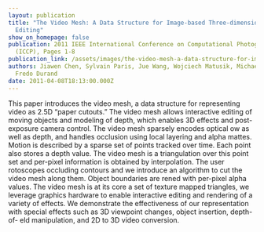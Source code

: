 ```yaml
---
layout: publication
title: "The Video Mesh: A Data Structure for Image-based Three-dimensional Video
  Editing"
show_on_homepage: false
publication: 2011 IEEE International Conference on Computational Photography
  (ICCP), Pages 1-8
publication_link: /assets/images/the-video-mesh-a-data-structure-for-image-based-three-dimensional-video-editing.pdf
authors: Jiawen Chen, Sylvain Paris, Jue Wang, Wojciech Matusik, Michael Cohen,
  Fredo Durand
date: 2011-04-08T18:13:00.000Z
---
```

This paper introduces the video mesh, a data structure for representing video as 2.5D “paper cutouts.” The video mesh allows interactive editing of moving objects and modeling of depth, which enables 3D effects and post-exposure camera control. The video mesh sparsely encodes optical ow as well as depth, and handles occlusion using local layering and alpha mattes. Motion is described by a sparse set of points tracked over time. Each point also stores a depth value. The video mesh is a triangulation over this point set and per-pixel information is obtained by interpolation. The user rotoscopes occluding contours and we introduce an algorithm to cut the video mesh along them. Object boundaries are rened with per-pixel alpha values. The video mesh is at its core a set of texture mapped triangles, we leverage graphics hardware to enable interactive editing and rendering of a variety of effects. We demonstrate the effectiveness of our representation with special effects such as 3D viewpoint changes, object insertion, depth-of- eld manipulation, and 2D to 3D video conversion.